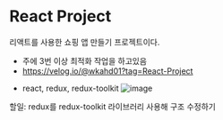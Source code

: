 # React Project
 리액트를 사용한 쇼핑 앱 만들기 프로젝트이다.
+ 주에 3번 이상 최적화 작업을 하고있음
+ https://velog.io/@wkahd01?tag=React-Project
- react, redux, redux-toolkit
![image](https://user-images.githubusercontent.com/54261116/142005805-f86c2de7-a779-40eb-980e-013caf8d0aab.png)

할일: redux를 redux-toolkit 라이브러리 사용해 구조 수정하기
